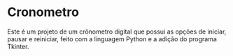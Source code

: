 # Cronometro
 Este é um projeto de um crônometro digital que possui as opções de iniciar, pausar  e reiniciar, feito com a linguagem Python e a adição do programa Tkinter.
